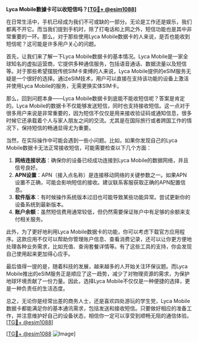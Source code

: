 **Lyca Mobile數據卡可以收短信吗？[[TG💪+ @esim1088](https://t.me/s/esim1088)]**

在日常生活中，手机已经成为我们不可或缺的一部分。无论是工作还是娱乐，我们都离不开它。而当我们提到手机时，除了打电话和上网之外，短信功能也是其中非常重要的一环。那么，对于那些使用Lyca Mobile数据卡的人来说，是否也能收到短信呢？这可能是许多用户关心的问题。

首先，让我们来了解一下Lyca Mobile数据卡的基本情况。Lyca Mobile是一家全球知名的虚拟运营商，它提供多种通信服务，包括语音通话、数据流量以及短信等。对于那些希望摆脱传统SIM卡束缚的人来说，Lyca Mobile提供的eSIM服务无疑是一个很好的选择。通过eSIM技术，用户可以直接在支持该功能的设备上激活并使用Lyca Mobile的服务，无需更换实体SIM卡。

那么，回到问题本身——Lyca Mobile数据卡到底能不能收短信呢？答案是肯定的。Lyca Mobile的数据卡不仅能够发送短信，同时也支持接收短信。这一点对于很多用户来说是非常重要的，因为短信不仅仅是用来接收验证码或通知信息，很多时候它还承载着个人与家人朋友之间的交流。尤其是在国际旅行或者跨国工作的情况下，保持短信的畅通显得尤为重要。

当然，在实际操作中可能会遇到一些小问题。比如，如果你发现自己的Lyca Mobile数据卡无法正常接收短信，可能需要检查以下几个方面：

1. **网络连接状态**：确保你的设备已经成功连接到Lyca Mobile的数据网络，并且信号良好。
2. **APN设置**：APN（接入点名称）是连接移动网络的关键参数之一。如果APN设置不正确，可能会影响短信的接收。建议联系客服获取正确的APN配置信息。
3. **软件版本**：有时候操作系统版本过旧也可能导致某些功能异常。尝试更新你的设备系统到最新版本。
4. **账户余额**：虽然短信费用通常较低，但仍然需要保证账户中有足够的余额来支付相关服务。

此外，为了更好地利用Lyca Mobile数据卡的功能，你可以考虑下载官方应用程序。这款应用不仅可以帮助你管理账户信息、查看消费记录，还可以让你更方便地处理各种业务需求，比如充值、查询套餐详情等。有了这些工具的支持，你会发现自己使用起来更加得心应手。

最后值得一提的是，随着科技的发展，越来越多的人开始关注环保议题。而Lyca Mobile推出的eSIM服务正是顺应了这一趋势，减少了对物理资源的需求，为保护地球环境贡献了一份力量。因此，选择Lyca Mobile不仅仅是一种便捷的选择，更是一种负责任的生活态度。

总之，无论你是经常出差的商务人士，还是喜欢四处游玩的学生党，Lyca Mobile数据卡都能满足你的基本通讯需求，包括发送和接收短信。只要做好相应的准备工作，并注意维护好自己的设备状态，相信你一定可以享受到顺畅无阻的通信体验。[[TG💪+ @esim1088](https://t.me/s/esim1088)]

[[TG💪+ @esim1088](https://t.me/s/esim1088) ![Image](https://i.postimg.cc/4NQfJmqS/Snipaste-2025-05-13-00-14-12.png)]